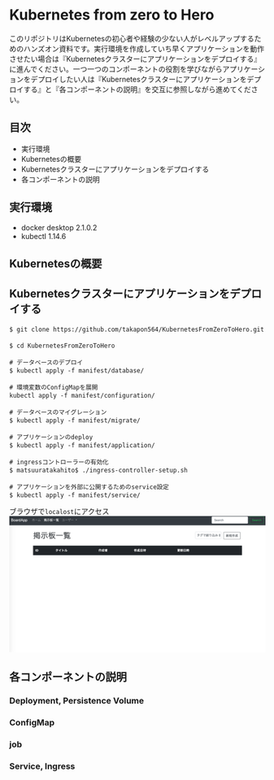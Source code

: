 # Kubernetes from zero  to Hero  
このリポジトリはKubernetesの初心者や経験の少ない人がレベルアップするためのハンズオン資料です。実行環境を作成していち早くアプリケーションを動作させたい場合は『Kubernetesクラスターにアプリケーションをデプロイする』に進んでください。一つ一つのコンポーネントの役割を学びながらアプリケーションをデプロイしたい人は『Kubernetesクラスターにアプリケーションをデプロイする』と『各コンポーネントの説明』を交互に参照しながら進めてください。  

## 目次  
- 実行環境  
- Kubernetesの概要
- Kubernetesクラスターにアプリケーションをデプロイする  
- 各コンポーネントの説明
## 実行環境  
- docker desktop  2.1.0.2
- kubectl  1.14.6  

## Kubernetesの概要  

## Kubernetesクラスターにアプリケーションをデプロイする   

```
$ git clone https://github.com/takapon564/KubernetesFromZeroToHero.git  

$ cd KubernetesFromZeroToHero  

# データベースのデプロイ
$ kubectl apply -f manifest/database/

# 環境変数のConfigMapを展開
kubectl apply -f manifest/configuration/

# データベースのマイグレーション
$ kubectl apply -f manifest/migrate/

# アプリケーションのdeploy
$ kubectl apply -f manifest/application/

# ingressコントローラーの有効化
$ matsuuratakahito$ ./ingress-controller-setup.sh

# アプリケーションを外部に公開するためのservice設定
$ kubectl apply -f manifest/service/
```  

ブラウザで`localost`にアクセス  
![](./images/app.jpg)  


## 各コンポーネントの説明  
### Deployment, Persistence  Volume  

### ConfigMap  

### job  

### Service, Ingress
